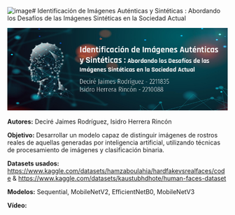 ![image](https://github.com/user-attachments/assets/45b0d6e4-fea1-4b4d-8d1e-b8ac8f4a75a9)# Identificación de Imágenes Auténticas y Sintéticas : Abordando los Desafíos de las Imágenes Sintéticas en la Sociedad Actual

![banner](banner.png)

**Autores:**
Deciré Jaimes Rodríguez, Isidro Herrera Rincón

**Objetivo:** 
Desarrollar un modelo capaz de distinguir imágenes de rostros reales de aquellas generadas por inteligencia artificial, utilizando técnicas de procesamiento de imágenes y clasificación binaria.

**Datasets usados:** https://www.kaggle.com/datasets/hamzaboulahia/hardfakevsrealfaces/code & https://www.kaggle.com/datasets/kaustubhdhote/human-faces-dataset

**Modelos:** Sequential, MobileNetV2, EfficientNetB0, MobileNetV3

**Vídeo:** 
